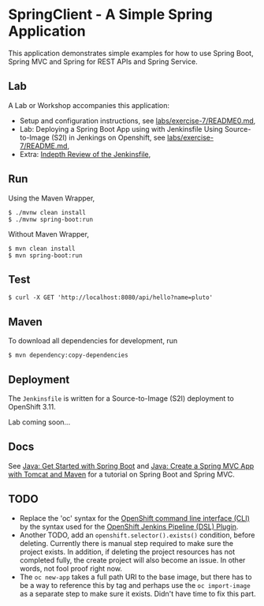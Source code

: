 # SpringClient - A Simple Spring Application

This application demonstrates simple examples for how to use Spring Boot, Spring MVC and Spring for REST APIs and Spring Service.

## Lab

A Lab or Workshop accompanies this application:

* Setup and configuration instructions, see [labs/exercise-7/README0.md](labs/exercise-7/README0.md),
* Lab: Deploying a Spring Boot App using with Jenkinsfile Using Source-to-Image (S2I) in Jenkings on Openshift, see [labs/exercise-7/README.md](labs/exercise-7/README.md), 
* Extra: [Indepth Review of the Jenkinsfile](labs/exercise-7/sindepth-review-jenkinsfile.md),

## Run

Using the Maven Wrapper,

```console
$ ./mvnw clean install
$ ./mvnw spring-boot:run
```

Without Maven Wrapper,

```console
$ mvn clean install
$ mvn spring-boot:run
```

## Test

```console
$ curl -X GET 'http://localhost:8080/api/hello?name=pluto'
```

## Maven

To download all dependencies for development, run 

```console
$ mvn dependency:copy-dependencies
```

## Deployment

The `Jenkinsfile` is written for a Source-to-Image (S2I) deployment to OpenShift 3.11.

Lab coming soon...


## Docs

See [Java: Get Started with Spring Boot](https://medium.com/nycdev/big-java-get-booted-with-spring-1896055c3803) and [Java: Create a Spring MVC App with Tomcat and Maven](https://medium.com/nycdev/java-build-a-tomcat-web-app-with-maven-and-spring-fbc823fa9a37) for a tutorial on Spring Boot and Spring MVC.

## TODO

* Replace the 'oc' syntax for the [OpenShift command line interface (CLI)](https://docs.openshift.com/container-platform/3.11/cli_reference/index.html) by the syntax used for the [OpenShift Jenkins Pipeline (DSL) Plugin](https://github.com/openshift/jenkins-client-plugin).
* Another TODO, add an `openshift.selector().exists()` condition, before deleting. Currently there is manual step required to make sure the project exists. In addition, if deleting the project resources has not completed fully, the create project will also become an issue. In other words, not fool proof right now.
* The `oc new-app` takes a full path URI to the base image, but there has to be a way to reference this by tag and perhaps use the `oc import-image` as a separate step to make sure it exists. Didn't have time to fix this part.
